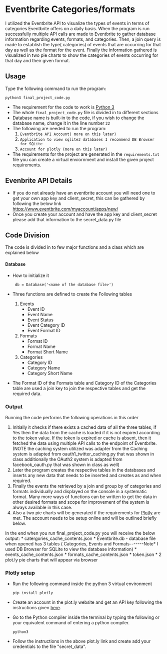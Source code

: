 # Eventbrite Categories/formats

I utilized the Eventbrite API to visualize the types of events in terms of categories Eventbrite offers on a daily basis. When the program is run successfully multiple API calls are made to Eventbrite to gather database information regarding events, formats, and categories. Then, a join query is made to establish the type( categories) of events that are occurring for that day as well as the format for the event. Finally the information gathered is visualized in two pie charts to show the categories of events occurring for that day and their given format.

## Usage
Type the following command to run the program:

```python3 final_project_code.py```

* The requirement for the code to work is [Python 3](https://www.python.org/downloads/)
* The whole ```final_project_code.py``` file is divided in to different sections
* Database name is built-in to the code, if you wish to change the database name, change it in the line number ```22```
* The following are needed to run the program:
	1. ```Eventbrite API Account( more on this later)```
	2. ```Application to view sqlite3 databases I recommend DB Browser for SQLite```
	3. ```Account for plotly (more on this later)```
* The requirements for the project are generated in the ```requirements.txt``` file you can create a virtual enviornment and install the given project requirements.



## Evenbrite API Details
* If you do not already have an eventbrite account you will need one to get your own app key and client_secret, this can be gathered by following the below link https://www.eventbrite.com/myaccount/apps/new/
* Once you create your account and have the app key and client_secret please add that information to the secret_data.py file

## Code Division

The code is divided in to few major functions and a class which are explained below
#### Database
* How to initialize it

	``` db = Database('<name of the database file>')```

* Three functions are defined to create the Following tables
	 1. Events
	 	* Event ID
	 	* Event Name
	 	* Event Status
	 	* Event Category ID
	 	* Event Format ID
	 2. Formats
	 	* Format ID
	 	* Format Name
	 	* Format Short Name
	 3. Categories
	 	* Category ID
	 	* Category Name
	 	* Category Short Name
* The Format ID of the Formats table and Category ID of the Categories table are used a join key to join the respective tables and get the required data.

### Output

Running the code performs the following operations in this order

1. Initially it checks if there exists a cached data of all the three tables, if Yes then the data from the cache is loaded if it is not expired according to the token value. If the token is expired or cache is absent, then it fetched the data using multiple API calls to the endpoint of Eventbrite.(NOTE the caching system utilized was adapter from the Caching system is adapted from oauth1_twitter_caching.py that was shown in class additionally the OAuth2 system is adapted from facebook_oauth.py that was shown in class as well)
2. Later the program creates the respective tables in the databases and inserts any new data that needs to be inserted and creates as and when required.
3. Finally the events the retrieved by a join and group by of categories and formats individually and displayed on the console in a systematic format. Many more ways of functions can be written to get the data in other desired formats and scope for improvement of the system is always available in this case.
4. Also a two pie charts will be generated if the requirements for [Plotly](https://plot.ly/python/) are met. The account needs to be setup online and will be outlined briefly below.

In the end when you run final_project_code.py you will receive the below output:
		* catergories_cache_contents.json
		* Eventbrite.db - database file when opened has 3 tables ( Categories, Events and Formats-------Note* I used DB Browser for SQLite to view the database information)
		* events_cache_contents.json
		* formats_cache_contents.json
		* token.json
		* 2 plot.ly pie charts that will appear via browser

### Plotly setup
* Run the following command inside the python 3 virtual environment

	```pip install plotly```

* Create an account in the plot.ly website and get an API key following the instructions given [here](https://plot.ly/python/getting-started/).
* Go to the Python compiler inside the terminal by typing the following or your equivalent command of entering a python compiler.

	```python3```

* Follow the instructions in the above plot.ly link and create add your credentials to the file "secret_data".
